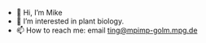 - 👋 Hi, I’m Mike
- 👀 I’m interested in plant biology.
- 📫 How to reach me: email ting@mpimp-golm.mpg.de

<!---
mkyting21/mkyting21 is a ✨ special ✨ repository because its `README.md` (this file) appears on your GitHub profile.
You can click the Preview link to take a look at your changes.
--->
